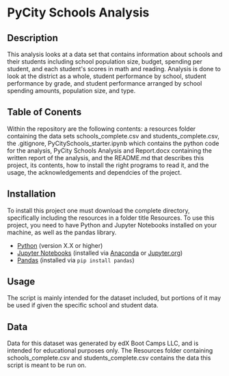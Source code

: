 # PyCity Schools Analysis
## Description
This analysis looks at a data set that contains information about schools and their students including school population size, budget, spending per student, and each student's scores in math and reading. Analysis is done to look at the district as a whole, student performance by school, student performance by grade, and student performance arranged by school spending amounts, population size, and type.
## Table of Conents
Within the repository are the following contents: a resources folder containing the data sets schools_complete.csv and students_complete.csv, the .gitignore, PyCitySchools_starter.ipynb which contains the python code for the analysis, PyCity Schools Analysis and Report.docx containing the written report of the analysis, and the README.md that describes this project, its contents, how to install the right programs to read it, and the usage, the acknowledgements and dependcies of the project. 
## Installation
To install this project one must download the complete directory, specifically including the resources in a folder title Resources. To use this project, you need to have Python and Jupyter Notebooks installed on your machine, as well as the pandas library.  
- [Python](https://www.python.org/) (version X.X or higher)
- [Jupyter Notebooks](https://jupyter.org/) (installed via [Anaconda](https://www.anaconda.com/) or [Jupyter.org](https://jupyter.org/install))
- [Pandas](https://pandas.pydata.org/) (installed via `pip install pandas`)
## Usage
The script is mainly intended for the dataset included, but portions of it may be used if given the specific school and student data. 
## Data
Data for this dataset was generated by edX Boot Camps LLC, and is intended for educational purposes only. The Resources folder containing schools_complete.csv and students_complete.csv contains the data this script is meant to be run on.
